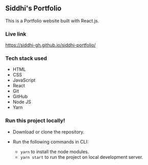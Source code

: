 ## Siddhi's Portfolio

This is a Portfolio website built with React.js.

### Live link

https://siddhi-gh.github.io/siddhi-portfolio/

### Tech stack used

- HTML
- CSS
- JavaScript
- React
- Git
- GitHub
- Node JS
- Yarn

### Run this project locally!

- Download or clone the repository.
- Run the following commands in CLI:

  - `yarn` to install the node modules.
  - `yarn start` to run the project on local development server.
